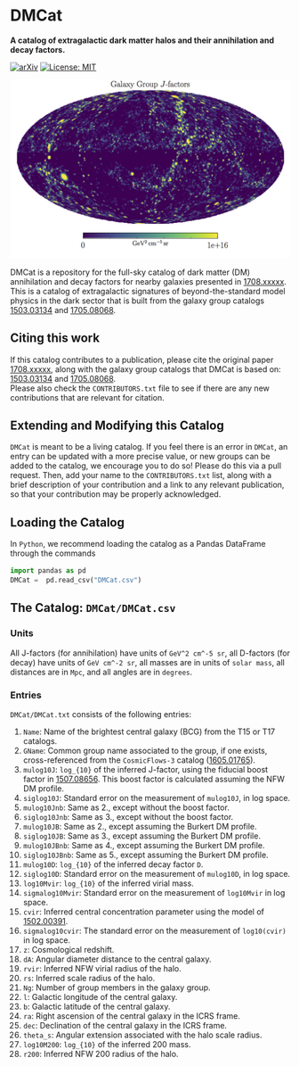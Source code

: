 # DMCat

**A catalog of extragalactic dark matter halos and their annihilation and decay factors.**

[![arXiv](https://img.shields.io/badge/arXiv-1708.xxxxx%20-green.svg)](https://arxiv.org/abs/1708.xxxxx)
[![License: MIT](https://img.shields.io/badge/License-MIT-yellow.svg)](https://opensource.org/licenses/MIT)

![Full Sky J](https://github.com/bsafdi/DMCat/blob/master/plots/jfactors.png "Full Sky Map of Extragalactic J-factors")

DMCat is a repository for the full-sky catalog of dark matter (DM) annihilation and decay factors for nearby galaxies presented in [1708.xxxxx](https://arxiv.org/abs/1708.xxxxx). 
This is a catalog of extragalactic signatures of beyond-the-standard model physics in the dark sector 
that is built from the galaxy group catalogs [1503.03134](https://arxiv.org/abs/1503.03134) and 
[1705.08068](https://arxiv.org/abs/1705.08068).

## Citing this work

If this catalog contributes to a publication, please cite the original paper 
[1708.xxxxx](https://arxiv.org/abs/1708.xxxxx), along with the galaxy group catalogs that DMCat is based on: [1503.03134](https://arxiv.org/abs/1503.03134) and 
[1705.08068](https://arxiv.org/abs/1705.08068).  
Please also check the `CONTRIBUTORS.txt` file to see if there are any new contributions that are relevant for citation.

## Extending and Modifying this Catalog

`DMCat` is meant to be a living catalog.  If you feel there is an error in `DMCat`, an entry can be updated with a more precise value, or new groups can be added to the catalog, we encourage you to do so!  Please do this via a pull request.  Then, add your name to the `CONTRIBUTORS.txt` list, along with a brief description of your contribution and a link to any relevant publication, so that your contribution may be properly acknowledged.   

## Loading the Catalog

In `Python`, we recommend loading the catalog as a Pandas DataFrame through the commands

```python
import pandas as pd
DMCat =  pd.read_csv("DMCat.csv")
```

## The Catalog: `DMCat/DMCat.csv`

### Units

All J-factors (for annihilation) have units of `GeV^2 cm^-5 sr`, all D-factors (for decay) have units of `GeV cm^-2 sr`, all masses are in units of `solar mass`, all distances are in `Mpc`, and all angles are in `degrees`.

### Entries

`DMCat/DMCat.txt` consists of the following entries:
	
1. `Name`: Name of the brightest central galaxy (BCG) from the T15 or T17 catalogs.
2. `GName`: Common group name associated to the group, if one exists, cross-referenced from the `CosmicFlows-3` catalog ([1605.01765](https://arxiv.org/abs/1605.01765)).
3. `mulog10J`: `log_{10}` of the inferred J-factor, using the fiducial boost factor in [1507.08656](https://arxiv.org/abs/1507.08656).  This boost factor is calculated assuming the NFW DM profile.
4. `siglog10J`: Standard error on the measurement of `mulog10J`, in log space.
5. `mulog10Jnb`: Same as 2., except without the boost factor.
6. `siglog10Jnb`: Same as 3., except without the boost factor.
7. `mulog10JB`: Same as 2., except assuming the Burkert DM profile.
8. `siglog10JB`: Same as 3., except assuming the Burkert DM profile.
9. `mulog10JBnb`: Same as 4., except assuming the Burkert DM profile.
10. `siglog10JBnb`: Same as 5., except assuming the Burkert DM profile.
11. `mulog10D`: `log_{10}` of the inferred decay factor `D`.
12. `siglog10D`: Standard error on the measurement of `mulog10D`, in log space.
13. `log10Mvir`: `log_{10}` of the inferred virial mass.
14. `sigmalog10Mvir`: Standard error on the measurement of `log10Mvir` in log space.
15. `cvir`: Inferred central concentration parameter using the model of [1502.00391](https://arxiv.org/abs/1502.00391).
16. `sigmalog10cvir`: The standard error on the measurement of `log10(cvir)` in log space.
17. `z`: Cosmological redshift.
18. `dA`: Angular diameter distance to the central galaxy.
19. `rvir`: Inferred NFW virial radius of the halo.
20. `rs`: Inferred scale radius of the halo.
21. `Ng`: Number of group members in the galaxy group.
22. `l`: Galactic longitude of the central galaxy.
23. `b`: Galactic latitude of the central galaxy.
24. `ra`: Right ascension of the central galaxy in the ICRS frame.
25. `dec`: Declination of the central galaxy in the ICRS frame.
26. `theta_s`: Angular extension associated with the halo scale radius.
27. `log10M200`: `log_{10}` of the inferred 200 mass.
28. `r200`: Inferred NFW 200 radius of the halo.
